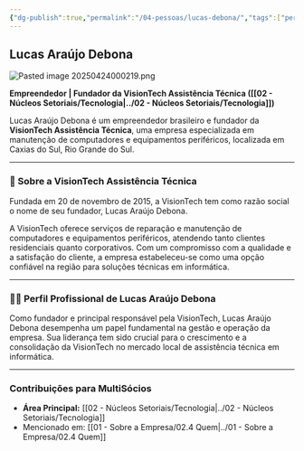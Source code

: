 ```yaml
---
{"dg-publish":true,"permalink":"/04-pessoas/lucas-debona/","tags":["person","profile","tecnologia","ti","empreendedor"]}
---
```


## Lucas Araújo Debona

![Pasted image 20250424000219.png](/img/user/Pasted%20image%2020250424000219.png)

**Empreendedor | Fundador da VisionTech Assistência Técnica ([[02 - Núcleos Setoriais/Tecnologia\|../02 - Núcleos Setoriais/Tecnologia]])**

Lucas Araújo Debona é um empreendedor brasileiro e fundador da **VisionTech Assistência Técnica**, uma empresa especializada em manutenção de computadores e equipamentos periféricos, localizada em Caxias do Sul, Rio Grande do Sul.

---

### 🏢 Sobre a VisionTech Assistência Técnica

Fundada em 20 de novembro de 2015, a VisionTech tem como razão social o nome de seu fundador, Lucas Araújo Debona.

A VisionTech oferece serviços de reparação e manutenção de computadores e equipamentos periféricos, atendendo tanto clientes residenciais quanto corporativos. Com um compromisso com a qualidade e a satisfação do cliente, a empresa estabeleceu-se como uma opção confiável na região para soluções técnicas em informática.

---

### 👨‍💼 Perfil Profissional de Lucas Araújo Debona

Como fundador e principal responsável pela VisionTech, Lucas Araújo Debona desempenha um papel fundamental na gestão e operação da empresa. Sua liderança tem sido crucial para o crescimento e a consolidação da VisionTech no mercado local de assistência técnica em informática.

---

### Contribuições para MultiSócios
*   **Área Principal:** [[02 - Núcleos Setoriais/Tecnologia\|../02 - Núcleos Setoriais/Tecnologia]]
*   Mencionado em: [[01 - Sobre a Empresa/02.4 Quem\|../01 - Sobre a Empresa/02.4 Quem]]